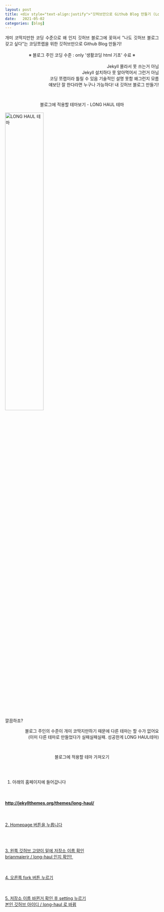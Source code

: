 ```yaml
---
layout: post
title: <div style="text-align:justify">"깃허브만으로 Github Blog 만들기 (Long Haul 테마)<br /> - 1. 블로그 만들기"</div>
date:   2021-05-02
categories: [blog]
---
```



<p>
<div style="text-align:justify">개미 코딱지만한 코딩 수준으로 왜 인지 깃허브 블로그에 꽂혀서 "나도 깃허브 블로그 갖고 싶다"는 코딩쪼랩을 위한 깃허브만으로 Github Blog 만들기!</div><br />
<div style="text-align:center">※ 블로그 주인 코딩 수준 : only '생활코딩 html 기초' 수료 ※</div><br />
<div style="text-align:right">Jekyll 몰라서 못 쓰는거 아님<br />
   Jekyll 설치하다 못 알아먹어서 그런거 아님<br />
  코딩 쪼랩이라 틀릴 수 있음 기술적인 설명 못함 왜그런지 모름<br />
  얘보단 잘 한다라면 누구나 가능하다! 내 깃허브 블로그 만들기!</div>
</p>
<br />

<p>
<div style="text-align:center">블로그에 적용할 테마보기 - LONG HAUL 테마</div>
<br />
<img src="{{ '/assets/210502/1.png' | prepend: site.baseurl }}" alt="LONG HAUL 테마" width="50%"></p>

<p>
<br />
깔끔하죠? 
<br />
<div style="text-align:right">블로그 주인의 수준이 개미 코딱지만하기 때문에 다른 테마는 할 수가 없어요<br />
(이미 다른 테마로 만들었다가 실패실패실패. 성공한게 LONG HAUL테마)</div>
</p>

<br />
<p><div style="text-align:center">블로그에 적용할 테마 가져오기 </div></p>

<br /><br />
1. 아래의 홈페이지에 들어갑니다 
<br />
<h4><a href=" http://jekyllthemes.org/themes/long-haul/" target="_blank">http://jekyllthemes.org/themes/long-haul/</h4>

<br /><br />
2. Homepage 버튼을 누릅니다  
<br />
<img src="{{ '/assets/210502/2.png' | prepend: site.baseurl }}" alt="">


<br /><br />
3. 왼쪽 깃허브 고양이 밑에 저장소 이름 확인
<br />
brianmaierjr / long-haul 인지 확인! 
<img src="{{ '/assets/210502/3.png' | prepend: site.baseurl }}" alt="">

<br /><br />
4. 오른쪽 fork 버튼 누르기 
<br />
<img src="{{ '/assets/210502/4.png' | prepend: site.baseurl }}" alt="">

<br /><br />
5. 저장소 이름 바뀐거 확인 후 setting 누르기 
<br />
본인 깃허브 아이디 / long-haul 로 바뀜 
<br />
<img src="{{ '/assets/210502/5.png' | prepend: site.baseurl }}" alt="">


